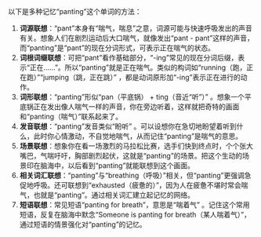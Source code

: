 以下是多种记忆“panting”这个单词的方法：
1. **词源联想**：“pant”本身有“喘气，喘息”之意，词源可能与快速呼吸发出的声音有关。想象人们在剧烈运动后大口喘气，就像发出“pant - pant”这样的声音，而“panting”是“pant”的现在分词形式，可表示正在喘气的状态。
2. **词根词缀联想**：可把“pant”看作基础部分，“-ing”常见的现在分词后缀，表示“正在……”。所以“panting”就是正在喘气。类似的构词如“running（跑，正在跑）”“jumping（跳，正在跳）” ，都是动词原形加“-ing”表示正在进行的动作。 
3. **词形联想**：“panting”形似“pan（平底锅） + ting（音近“听”）” 。想象一个平底锅正在发出像人喘气一样的声音，你在旁边听着，这样就把奇特的画面和“panting（喘气）”联系起来了。
4. **发音联想**：“panting”发音类似“盼听” 。可以设想你在急切地盼望着听到什么，此时你心情激动，不自觉地喘气，从而记住“panting”是喘气的意思。
5. **场景联想**：想象你在看一场激烈的马拉松比赛，选手们快到终点时，个个张大嘴巴，气喘吁吁，胸部剧烈起伏，这就是“panting”的场景。把这个生动的场景印在脑海中，以后看到“panting”就能联想到这个画面。
6. **相关词汇联想**：“panting”与“breathing（呼吸）”相关，但“panting”更强调急促地呼吸。还可联想到“exhausted（疲惫的）”，因为人在疲惫不堪时常会喘气，也就是“panting”。通过相关词汇建立起记忆的网络。
7. **短语联想**：常见短语“panting for breath”，意思是“喘着气” 。记住这个常用短语，反复在脑海中默念“Someone is panting for breath（某人喘着气）”，通过短语的情景强化对“panting”的记忆。 